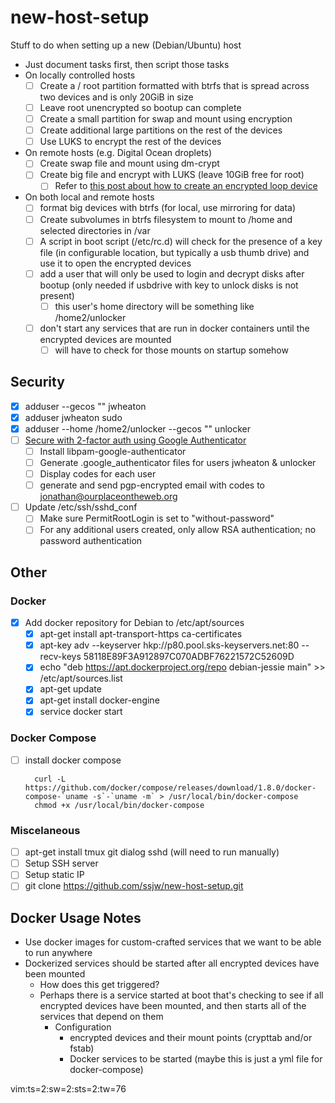 # new-host-setup
Stuff to do when setting up a new (Debian/Ubuntu) host

- Just document tasks first, then script those tasks
- On locally controlled hosts
  - [ ] Create a / root partition formatted with btrfs that is spread across two
    devices and is only 20GiB in size
  - [ ] Leave root unencrypted so bootup can complete
  - [ ] Create a small partition for swap and mount using encryption
  - [ ] Create additional large partitions on the rest of the devices
  - [ ] Use LUKS to encrypt the rest of the devices
- On remote hosts (e.g. Digital Ocean droplets)
  - [ ] Create swap file and mount using dm-crypt
  - [ ] Create big file and encrypt with LUKS (leave 10GiB free for root)
    - [ ] Refer to [this post about how to create an encrypted loop device][1]
- On both local and remote hosts
  - [ ] format big devices with btrfs (for local, use mirroring for data)
  - [ ] Create subvolumes in btrfs filesystem to mount to /home and selected
    directories in /var
  - [ ] A script in boot script (/etc/rc.d) will check for the presence of a key
    file (in configurable location, but typically a usb thumb drive) and use
    it to open the encrypted devices
  - [ ] add a user that will only be used to login and decrypt disks after
    bootup (only needed if usbdrive with key to unlock disks is not present)
    - [ ] this user's home directory will be something like /home2/unlocker
  - [ ] don't start any services that are run in docker containers until the
    encrypted devices are mounted
    - [ ] will have to check for those mounts on startup somehow

## Security
- [x] adduser --gecos "" jwheaton
- [x] adduser jwheaton sudo
- [x] adduser --home /home2/unlocker --gecos "" unlocker
- [ ] [Secure with 2-factor auth using Google Authenticator][2]
  - [ ] Install libpam-google-authenticator
  - [ ] Generate .google_authenticator files for users jwheaton & unlocker
  - [ ] Display codes for each user
  - [ ] generate and send pgp-encrypted email with codes to
    jonathan@ourplaceontheweb.org
- [ ] Update /etc/ssh/sshd_conf
  - [ ] Make sure PermitRootLogin is set to "without-password"
  - [ ] For any additional users created, only allow RSA authentication; no
  password authentication

## Other
### Docker
- [x] Add docker repository for Debian to /etc/apt/sources
  - [x] apt-get install apt-transport-https ca-certificates
  - [x] apt-key adv --keyserver hkp://p80.pool.sks-keyservers.net:80 --recv-keys 58118E89F3A912897C070ADBF76221572C52609D
  - [x] echo "deb https://apt.dockerproject.org/repo debian-jessie main" >> /etc/apt/sources.list
  - [x] apt-get update
  - [x] apt-get install docker-engine
  - [x] service docker start

### Docker Compose
- [ ] install docker compose

        curl -L https://github.com/docker/compose/releases/download/1.8.0/docker-compose-`uname -s`-`uname -m` > /usr/local/bin/docker-compose
        chmod +x /usr/local/bin/docker-compose

### Miscelaneous
- [ ] apt-get install tmux git dialog sshd (will need to run manually)
- [ ] Setup SSH server
- [ ] Setup static IP
- [ ] git clone https://github.com/ssjw/new-host-setup.git

## Docker Usage Notes
- Use docker images for custom-crafted services that we want to be able to run anywhere
- Dockerized services should be started after all encrypted devices have been mounted
  - How does this get triggered?
  - Perhaps there is a service started at boot that's checking to see if all
    encrypted devices have been mounted, and then starts all of the services
    that depend on them
    - Configuration
      - encrypted devices and their mount points (crypttab and/or fstab)
      - Docker services to be started (maybe this is just a yml file for docker-compose)

[1]: https://www.digitalocean.com/community/tutorials/how-to-use-dm-crypt-to-create-an-encrypted-volume-on-an-ubuntu-vps
[2]: http://www.howtogeek.com/121650/how-to-secure-ssh-with-google-authenticators-two-factor-authentication/

vim:ts=2:sw=2:sts=2:tw=76
